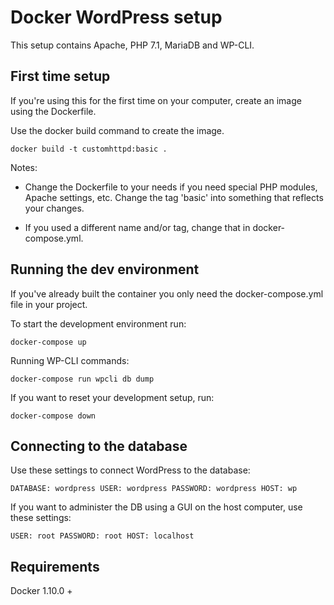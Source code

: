 # Docker WordPress setup

This setup contains Apache, PHP 7.1, MariaDB and WP-CLI.

## First time setup

If you're using this for the first time on your computer, create an image using the Dockerfile.

Use the docker build command to create the image.

`docker build -t customhttpd:basic .`

Notes: 

* Change the Dockerfile to your needs if you need special PHP modules, Apache settings, etc. Change the tag 'basic' into something that reflects your changes.

* If you used a different name and/or tag, change that in docker-compose.yml.

## Running the dev environment

If you've already built the container you only need the docker-compose.yml file in your project.

To start the development environment run:

`docker-compose up`

Running WP-CLI commands:

`docker-compose run wpcli db dump`

If you want to reset your development setup, run:

`docker-compose down`

## Connecting to the database

Use these settings to connect WordPress to the database:

`
DATABASE: wordpress
USER: wordpress
PASSWORD: wordpress
HOST: wp
`

If you want to administer the DB using a GUI on the host computer, use these settings:

`
USER: root
PASSWORD: root
HOST: localhost
`

## Requirements
Docker 1.10.0 +